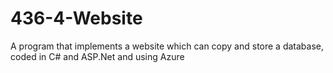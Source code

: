 # 436-4-Website
A program that implements a website which can copy and store a database, coded in C# and ASP.Net and using Azure
